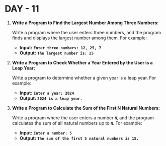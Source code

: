 # DAY - 11

1. **Write a Program to Find the Largest Number Among Three Numbers:**

   Write a program where the user enters three numbers, and the program finds and displays the largest number among them. For example:

   - **Input:** **`Enter three numbers: 12, 25, 7`**
   - **Output:** **`The largest number is: 25`**

2. **Write a Program to Check Whether a Year Entered by the User is a Leap Year:**

   Write a program to determine whether a given year is a leap year. For example:

   - **Input:** **`Enter a year: 2024`**
   - **Output:** **`2024 is a leap year.`**

3. **Write a Program to Calculate the Sum of the First N Natural Numbers:**

   Write a program where the user enters a number **`N`**, and the program calculates the sum of all natural numbers up to **`N`**. For example:

   - **Input:** **`Enter a number: 5`**
   - **Output:** **`The sum of the first 5 natural numbers is 15.`**

